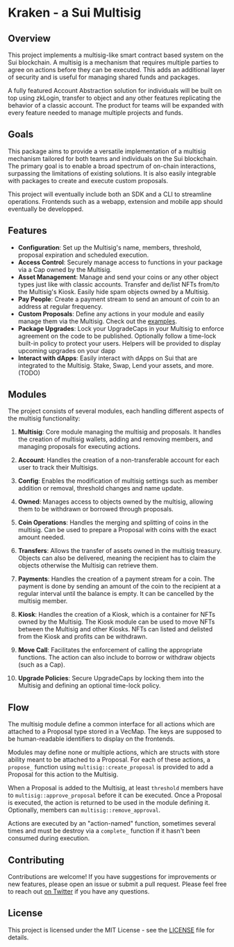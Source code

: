 # Kraken - a Sui Multisig

## Overview

This project implements a multisig-like smart contract based system on the Sui blockchain. A multisig is a mechanism that requires multiple parties to agree on actions before they can be executed. This adds an additional layer of security and is useful for managing shared funds and packages.

A fully featured Account Abstraction solution for individuals will be built on top using zkLogin, transfer to object and any other features replicating the behavior of a classic account. The product for teams will be expanded with every feature needed to manage multiple projects and funds.

## Goals

This package aims to provide a versatile implementation of a multisig mechanism tailored for both teams and individuals on the Sui blockchain. The primary goal is to enable a broad spectrum of on-chain interactions, surpassing the limitations of existing solutions. It is also easily integrable with packages to create and execute custom proposals. 

This project will eventually include both an SDK and a CLI to streamline operations. Frontends such as a webapp, extension and mobile app should eventually be developped.

## Features

- **Configuration**: Set up the Multisig's name, members, threshold, proposal expiration and scheduled execution.
- **Access Control**: Securely manage access to functions in your package via a Cap owned by the Multisig.
- **Asset Management**: Manage and send your coins or any other object types just like with classic accounts. Transfer and de/list NFTs from/to the Multisig's Kiosk. Easily hide spam objects owned by a Multisig.
- **Pay People**: Create a payment stream to send an amount of coin to an address at regular frequency.
- **Custom Proposals**: Define any actions in your module and easily manage them via the Multisig. Check out the [examples](TODO:).
- **Package Upgrades**: Lock your UpgradeCaps in your Multisig to enforce agreement on the code to be published. Optionally follow a time-lock built-in policy to protect your users. Helpers will be provided to display upcoming upgrades on your dapp
- **Interact with dApps**: Easily interact with dApps on Sui that are integrated to the Multisig. Stake, Swap, Lend your assets, and more. (TODO)

## Modules

The project consists of several modules, each handling different aspects of the multisig functionality:

1. **Multisig**: Core module managing the multisig and proposals. It handles the creation of multisig wallets, adding and removing members, and managing proposals for executing actions.

2. **Account**: Handles the creation of a non-transferable account for each user to track their Multisigs.

3. **Config**: Enables the modification of multisig settings such as member addition or removal, threshold changes and name update.

4. **Owned**: Manages access to objects owned by the multisig, allowing them to be withdrawn or borrowed through proposals.

5. **Coin Operations**: Handles the merging and splitting of coins in the multisig. Can be used to prepare a Proposal with coins with the exact amount needed.

6. **Transfers**: Allows the transfer of assets owned in the multisig treasury. Objects can also be delivered, meaning the recipient has to claim the objects otherwise the Multisig can retrieve them.

7. **Payments**: Handles the creation of a payment stream for a coin. The payment is done by sending an amount of the coin to the recipient at a regular interval until the balance is empty. It can be cancelled by the multisig member.

8. **Kiosk**: Handles the creation of a Kiosk, which is a container for NFTs owned by the Multisig. The Kiosk module can be used to move NFTs between the Multisig and other Kiosks. NFTs can listed and delisted from the Kiosk and profits can be withdrawn.

9. **Move Call**: Facilitates the enforcement of calling the appropriate functions. The action can also include to borrow or withdraw objects (such as a Cap).

10. **Upgrade Policies**: Secure UpgradeCaps by locking them into the Multisig and defining an optional time-lock policy.

## Flow
The multisig module define a common interface for all actions which are attached to a Proposal type stored in a VecMap. The keys are supposed to be human-readable identifiers to display on the frontends.

Modules may define none or multiple actions, which are structs with store ability meant to be attached to a Proposal. For each of these actions, a `propose_` function using `multisig::create_proposal` is provided to add a Proposal for this action to the Multisig.

When a Proposal is added to the Multisig, at least `threshold` members have to `multisig::approve_proposal` before it can be executed. Once a Proposal is executed, the action is returned to be used in the module defining it. Optionally, members can `multisig::remove_approval`.

Actions are executed by an "action-named" function, sometimes several times and must be destroy via a `complete_` function if it hasn't been consumed during execution.

## Contributing

Contributions are welcome! If you have suggestions for improvements or new features, please open an issue or submit a pull request. Please feel free to reach out [on Twitter](https://twitter.com/BL0CKRUNNER) if you have any questions.

## License

This project is licensed under the MIT License - see the [LICENSE](LICENSE) file for details.
